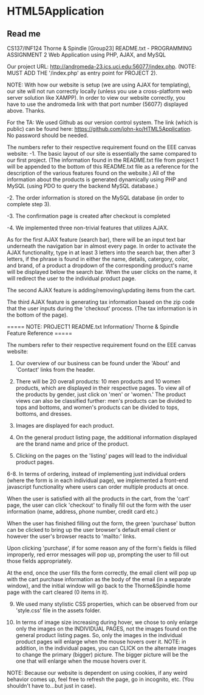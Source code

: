 # HTML5Application

## Read me
CS137/INF124 Thorne & Spindle [Group23] README.txt - PROGRAMMING ASSIGNMENT 2
Web Application using PHP, AJAX, and MySQL

Our project URL: http://andromeda-23.ics.uci.edu:56077/index.php.
(NOTE: MUST ADD THE '/index.php' as entry point for PROJECT 2).

NOTE: With how our website is setup (we are using AJAX for templating), our site will not run correctly locally (unless you use a cross-platform web server solution like XAMPP). In order to view our website correctly, you have to use the andromeda link with that port number (56077) displayed above. Thanks.

For the TA: We used Github as our version control system. The link (which is public) can be found here: https://github.com/john-ko/HTML5Application.
No password should be needed.


The numbers refer to their respective requirement found on the EEE canvas website:
-1. The basic layout of our site is essentially the same compared to our first project. (The information found in the README.txt file from project 1 will be appended to the bottom of this README.txt file as a reference for the description of the various features found on the website.) All of the information about the products is generated dynamically using PHP and MySQL (using PDO to query the backend MySQL database.)

-2. The order information is stored on the MySQL database (in order to complete step 3).

-3. The confirmation page is created after checkout is completed

-4. We implemented three non-trivial features that utilizes AJAX. 

As for the first AJAX feature (search bar), there will be an input text bar underneath the navigation bar in almost every page. In order to activate the AJAX functionality, type in at least 3 letters into the search bar, then after 3 letters, if the phrase is found in either the name, details, catergory, color, and brand, of a product a dropdown of the corresponding product's name will be displayed below the search bar. When the user clicks on the name, it will redirect the user to the individual product page.

The second AJAX feature is adding/removing/updating items from the cart.

The third AJAX feature is generating tax information based on the zip code that the user inputs during the 'checkout' process. (The tax information is in the bottom of the page).


===== NOTE: PROJECT1 README.txt Information/ Thorne & Spindle Feature Reference =====

The numbers refer to their respective requirement found on the EEE canvas website:
1. Our overview of our business can be found under the 'About' and 'Contact' links from the header.

2. There will be 20 overall products: 10 men products and 10 women products, which are displayed in their respective pages. To view all of the products by gender, just click on 'men' or 'women.' The product views can also be classified further: men's products can be divided to tops and bottoms, and women's products can be divided to tops, bottoms, and dresses.

3. Images are displayed for each product.

4. On the general product listing page, the additional information displayed are the brand name and price of the product.

5. Clicking on the pages on the 'listing' pages will lead to the individual product pages.

6-8. In terms of ordering, instead of implementing just individual orders (where the form is in each individual page), we implemented a front-end javascript functionality where users can order multiple products at once. 

When the user is satisfied with all the products in the cart, from the 'cart' page, the user can click 'checkout' to finally fill out the form with the user information (name, address, phone number, credit card etc.) 

When the user has finished filling out the form, the green 'purchase' button can be clicked to bring up the user browser's default email client or however the user's browser reacts to 'mailto:' links. 

Upon clicking 'purchase', if for some reason any of the form's fields is filled improperly, red error messages will pop up, prompting the user to fill out those fields appropriately.

At the end, once the user fills the form correctly, the email client will pop up with the cart purchase information as the body of the email (in a separate window), and the initial window will go back to the Thorne&Spindle home page with the cart cleared (0 items in it).

9. We used many stylistic CSS properties, which can be observed from our 'style.css' file in the assets folder.

10. In terms of image size increasing during hover, we chose to only enlarge only the images on the INDIVIDUAL PAGES, not the images found on the general product listing pages. So, only the images in the individual product pages will enlarge when the mouse hovers over it. NOTE: in addition, in the individual pages, you can CLICK on the alternate images to change the primary (bigger) picture. The bigger picture will be the one that will enlarge when the mouse hovers over it.

NOTE: Because our website is dependent on using cookies, if any weird behavior comes up, feel free to refresh the page, go in incognito, etc. (You shouldn't have to...but just in case).